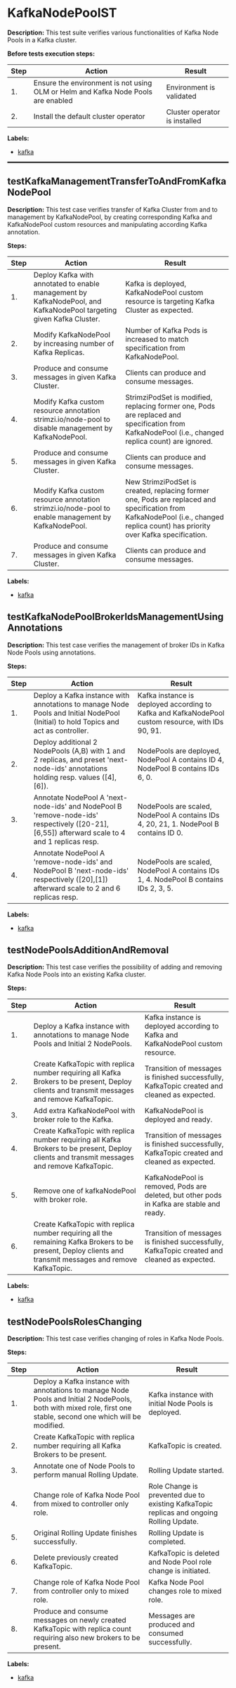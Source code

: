 # KafkaNodePoolST

**Description:** This test suite verifies various functionalities of Kafka Node Pools in a Kafka cluster.

**Before tests execution steps:**

| Step | Action | Result |
| - | - | - |
| 1. | Ensure the environment is not using OLM or Helm and Kafka Node Pools are enabled | Environment is validated |
| 2. | Install the default cluster operator | Cluster operator is installed |

**Labels:**

* [kafka](labels/kafka.md)

<hr style="border:1px solid">

## testKafkaManagementTransferToAndFromKafkaNodePool

**Description:** This test case verifies transfer of Kafka Cluster from and to management by KafkaNodePool, by creating corresponding Kafka and KafkaNodePool custom resources and manipulating according Kafka annotation.

**Steps:**

| Step | Action | Result |
| - | - | - |
| 1. | Deploy Kafka with annotated to enable management by KafkaNodePool, and KafkaNodePool targeting given Kafka Cluster. | Kafka is deployed, KafkaNodePool custom resource is targeting Kafka Cluster as expected. |
| 2. | Modify KafkaNodePool by increasing number of Kafka Replicas. | Number of Kafka Pods is increased to match specification from KafkaNodePool. |
| 3. | Produce and consume messages in given Kafka Cluster. | Clients can produce and consume messages. |
| 4. | Modify Kafka custom resource annotation strimzi.io/node-pool to disable management by KafkaNodePool. | StrimziPodSet is modified, replacing former one, Pods are replaced and specification from KafkaNodePool (i.e., changed replica count) are ignored. |
| 5. | Produce and consume messages in given Kafka Cluster. | Clients can produce and consume messages. |
| 6. | Modify Kafka custom resource annotation strimzi.io/node-pool to enable management by KafkaNodePool. | New StrimziPodSet is created, replacing former one, Pods are replaced and specification from KafkaNodePool (i.e., changed replica count) has priority over Kafka specification. |
| 7. | Produce and consume messages in given Kafka Cluster. | Clients can produce and consume messages. |

**Labels:**

* [kafka](labels/kafka.md)


## testKafkaNodePoolBrokerIdsManagementUsingAnnotations

**Description:** This test case verifies the management of broker IDs in Kafka Node Pools using annotations.

**Steps:**

| Step | Action | Result |
| - | - | - |
| 1. | Deploy a Kafka instance with annotations to manage Node Pools and Initial NodePool (Initial) to hold Topics and act as controller. | Kafka instance is deployed according to Kafka and KafkaNodePool custom resource, with IDs 90, 91. |
| 2. | Deploy additional 2 NodePools (A,B) with 1 and 2 replicas, and preset 'next-node-ids' annotations holding resp. values ([4],[6]). | NodePools are deployed, NodePool A contains ID 4, NodePool B contains IDs 6, 0. |
| 3. | Annotate NodePool A 'next-node-ids' and NodePool B 'remove-node-ids' respectively ([20-21],[6,55]) afterward scale to 4 and 1 replicas resp. | NodePools are scaled, NodePool A contains IDs 4, 20, 21, 1. NodePool B contains ID 0. |
| 4. | Annotate NodePool A 'remove-node-ids' and NodePool B 'next-node-ids' respectively ([20],[1]) afterward scale to 2 and 6 replicas resp. | NodePools are scaled, NodePool A contains IDs 1, 4. NodePool B contains IDs 2, 3, 5. |

**Labels:**

* [kafka](labels/kafka.md)


## testNodePoolsAdditionAndRemoval

**Description:** This test case verifies the possibility of adding and removing Kafka Node Pools into an existing Kafka cluster.

**Steps:**

| Step | Action | Result |
| - | - | - |
| 1. | Deploy a Kafka instance with annotations to manage Node Pools and Initial 2 NodePools. | Kafka instance is deployed according to Kafka and KafkaNodePool custom resource. |
| 2. | Create KafkaTopic with replica number requiring all Kafka Brokers to be present, Deploy clients and transmit messages and remove KafkaTopic. | Transition of messages is finished successfully, KafkaTopic created and cleaned as expected. |
| 3. | Add extra KafkaNodePool with broker role to the Kafka. | KafkaNodePool is deployed and ready. |
| 4. | Create KafkaTopic with replica number requiring all Kafka Brokers to be present, Deploy clients and transmit messages and remove KafkaTopic. | Transition of messages is finished successfully, KafkaTopic created and cleaned as expected. |
| 5. | Remove one of kafkaNodePool with broker role. | KafkaNodePool is removed, Pods are deleted, but other pods in Kafka are stable and ready. |
| 6. | Create KafkaTopic with replica number requiring all the remaining Kafka Brokers to be present, Deploy clients and transmit messages and remove KafkaTopic. | Transition of messages is finished successfully, KafkaTopic created and cleaned as expected. |

**Labels:**

* [kafka](labels/kafka.md)


## testNodePoolsRolesChanging

**Description:** This test case verifies changing of roles in Kafka Node Pools.

**Steps:**

| Step | Action | Result |
| - | - | - |
| 1. | Deploy a Kafka instance with annotations to manage Node Pools and Initial 2 NodePools, both with mixed role, first one stable, second one which will be modified. | Kafka instance with initial Node Pools is deployed. |
| 2. | Create KafkaTopic with replica number requiring all Kafka Brokers to be present. | KafkaTopic is created. |
| 3. | Annotate one of Node Pools to perform manual Rolling Update. | Rolling Update started. |
| 4. | Change role of Kafka Node Pool from mixed to controller only role. | Role Change is prevented due to existing KafkaTopic replicas and ongoing Rolling Update. |
| 5. | Original Rolling Update finishes successfully. | Rolling Update is completed. |
| 6. | Delete previously created KafkaTopic. | KafkaTopic is deleted and Node Pool role change is initiated. |
| 7. | Change role of Kafka Node Pool from controller only to mixed role. | Kafka Node Pool changes role to mixed role. |
| 8. | Produce and consume messages on newly created KafkaTopic with replica count requiring also new brokers to be present. | Messages are produced and consumed successfully. |

**Labels:**

* [kafka](labels/kafka.md)

